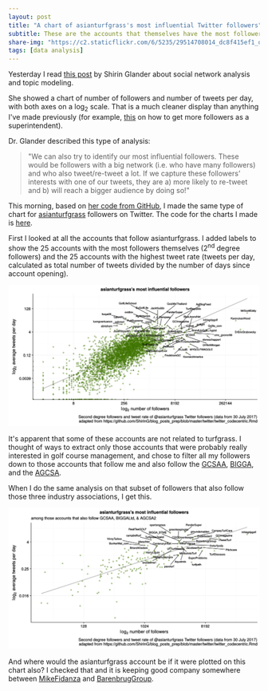 ```yaml
---
layout: post
title: "A chart of asianturfgrass's most influential Twitter followers"
subtitle: These are the accounts that themselves have the most followers and that tweet the most
share-img: "https://c2.staticflickr.com/6/5235/29514708014_dc8f415ef1_o_d.jpg"
tags: [data analysis]
---
```


Yesterday I read [this post](https://blog.codecentric.de/en/2017/07/combining-social-network-analysis-topic-modeling-characterize-codecentrics-twitter-friends-followers/) by Shirin Glander about social network analysis and topic modeling. 

She showed a chart of number of followers and number of tweets per day, with both axes on a log<sub>2</sub> scale. That is a much cleaner display than anything I've made previously (for example, [this](http://www.asianturfgrass.com/2017-07-12-more-followers-as-supt-suggestion/) on how to get more followers as a superintendent). 

Dr. Glander described this type of analysis:

> "We can also try to identify our most influential followers. These would be followers with a big network (i.e. who have many followers) and who also tweet/re-tweet a lot. If we capture these followers’ interests with one of our tweets, they are a) more likely to re-tweet and b) will reach a bigger audience by doing so!"

This morning, based on [her code from GitHub](https://github.com/ShirinG/blog_posts_prep/blob/master/twitter/twitter_codecentric.Rmd), I made the same type of chart for [asianturfgrass](https://twitter.com/asianturfgrass) followers on Twitter. The code for the charts I made is [here](https://gist.github.com/micahwoods/ba86d8779e087cc1c91ba2078ec7c425).

First I looked at all the accounts that follow asianturfgrass. I added labels to show the 25 accounts with the most followers themselves (2<sup>nd</sup> degree followers) and the 25 accounts with the highest tweet rate (tweets per day, calculated as total number of tweets divided by the number of days since account opening).

![log2 chart of 2nd degree followers vs tweetRate](/img/atc_followers.svg)

It's apparent that some of these accounts are not related to turfgrass. I thought of ways to extract only those accounts that were probably really interested in golf course management, and chose to filter all my followers down to those accounts that follow me and also follow the [GCSAA](https://twitter.com/GCSAA), [BIGGA](https://twitter.com/BIGGALtd), and the [AGCSA](https://twitter.com/AGCSA2).

When I do the same analysis on that subset of followers that also follow those three industry associations, I get this.

![log2 chart of 2nd degree followers vs tweetRate also follow 3 associations](/img/atc_followers_assoc.svg)

And where would the asianturfgrass account be if it were plotted on this chart also? I checked that and it is keeping good company somewhere between [MikeFidanza](https://twitter.com/MikeFidanza) and [BarenbrugGroup](https://twitter.com/BarenbrugGroup).
